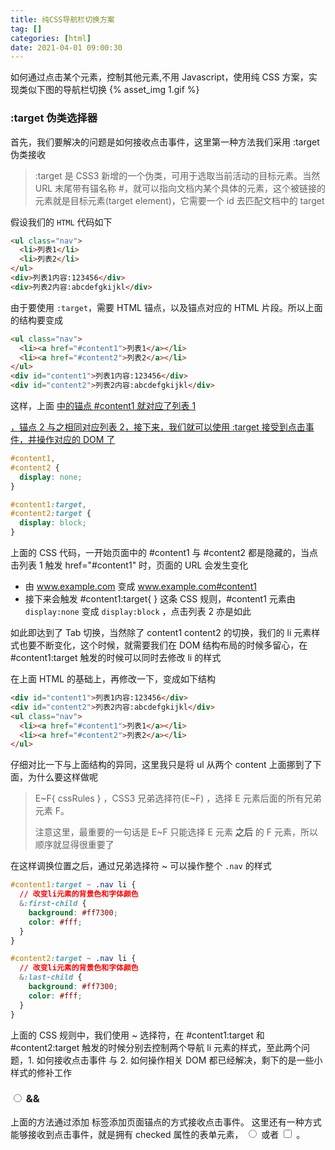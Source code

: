 ```yaml
---
title: 纯CSS导航栏切换方案
tag: []
categories: [html]
date: 2021-04-01 09:00:30
---
```


如何通过点击某个元素，控制其他元素,不用 Javascript，使用纯 CSS 方案，实现类似下图的导航栏切换
{% asset_img 1.gif %}

### :target 伪类选择器

首先，我们要解决的问题是如何接收点击事件，这里第一种方法我们采用 :target 伪类接收

> :target 是 CSS3 新增的一个伪类，可用于选取当前活动的目标元素。当然 URL 末尾带有锚名称 #，就可以指向文档内某个具体的元素，这个被链接的元素就是目标元素(target element)，它需要一个 id 去匹配文档中的 target

假设我们的 `HTML` 代码如下

```html
<ul class="nav">
  <li>列表1</li>
  <li>列表2</li>
</ul>
<div>列表1内容:123456</div>
<div>列表2内容:abcdefgkijkl</div>
```

由于要使用 `:target`，需要 HTML 锚点，以及锚点对应的 HTML 片段。所以上面的结构要变成

```html
<ul class="nav">
  <li><a href="#content1">列表1</a></li>
  <li><a href="#content2">列表2</a></li>
</ul>
<div id="content1">列表1内容:123456</div>
<div id="content2">列表2内容:abcdefgkijkl</div>
```

这样，上面 <a href="#content1"> 中的锚点 #content1 就对应了列表 1 <div id="content1"> ，锚点 2 与之相同对应列表 2，接下来，我们就可以使用 :target 接受到点击事件，并操作对应的 DOM 了

```css
#content1,
#content2 {
  display: none;
}

#content1:target,
#content2:target {
  display: block;
}
```

上面的 CSS 代码，一开始页面中的 #content1 与 #content2 都是隐藏的，当点击列表 1 触发 href="#content1" 时，页面的 URL 会发生变化

- 由 www.example.com 变成 www.example.com#content1
- 接下来会触发 #content1:target{ } 这条 CSS 规则，#content1 元素由 `display:none` 变成 `display:block` ，点击列表 2 亦是如此

如此即达到了 Tab 切换，当然除了 content1 content2 的切换，我们的 li 元素样式也要不断变化，这个时候，就需要我们在 DOM 结构布局的时候多留心，在 #content1:target 触发的时候可以同时去修改 li 的样式

在上面 HTML 的基础上，再修改一下，变成如下结构

```html
<div id="content1">列表1内容:123456</div>
<div id="content2">列表2内容:abcdefgkijkl</div>
<ul class="nav">
  <li><a href="#content1">列表1</a></li>
  <li><a href="#content2">列表2</a></li>
</ul>
```

仔细对比一下与上面结构的异同，这里我只是将 ul 从两个 content 上面挪到了下面，为什么要这样做呢

> E~F{ cssRules } ，CSS3 兄弟选择符(E~F) ，选择 E 元素后面的所有兄弟元素 F。
>
> 注意这里，最重要的一句话是 E~F 只能选择 E 元素 **之后** 的 F 元素，所以顺序就显得很重要了

在这样调换位置之后，通过兄弟选择符 ~ 可以操作整个 `.nav` 的样式

```css
#content1:target ~ .nav li {
  // 改变li元素的背景色和字体颜色
  &:first-child {
    background: #ff7300;
    color: #fff;
  }
}

#content2:target ~ .nav li {
  // 改变li元素的背景色和字体颜色
  &:last-child {
    background: #ff7300;
    color: #fff;
  }
}
```

上面的 CSS 规则中，我们使用 ~ 选择符，在 #content1:target 和 #content2:target 触发的时候分别去控制两个导航 li 元素的样式，至此两个问题，1. 如何接收点击事件 与 2. 如何操作相关 DOM 都已经解决，剩下的是一些小样式的修补工作

### <input type="radio"> && <label for="">

上面的方法通过添加 <a> 标签添加页面锚点的方式接收点击事件。
这里还有一种方式能够接收到点击事件，就是拥有 checked 属性的表单元素， <input type="radio"> 或者 <input type="checkbox"> 。

